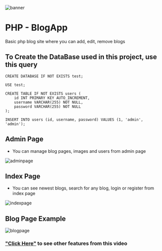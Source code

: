 ![banner](https://github.com/bevkk/php-blogapp/assets/67962407/1a9c9015-92bb-41e8-8f35-e03e36dd1a33)

# PHP - BlogApp
Basic php blog site where you can add, edit, remove blogs


## To Create the DataBase used in this project, use this query

```
CREATE DATABASE IF NOT EXISTS test;

USE test;

CREATE TABLE IF NOT EXISTS users (
    id INT PRIMARY KEY AUTO_INCREMENT,
    username VARCHAR(255) NOT NULL,
    password VARCHAR(255) NOT NULL
);

INSERT INTO users (id, username, password) VALUES (1, 'admin', 'admin');
```

## Admin Page
- You can manage blog pages, images and users from admin page

![adminpage](https://github.com/bevkk/php-blogapp/assets/67962407/39caa3d4-0e01-45b1-a6f9-df5fcfd2febc)


## Index Page
- You can see newest blogs, search for any blog, login or register from index page

![indexpage](https://github.com/bevkk/php-blogapp/assets/67962407/3e90038b-f38f-4905-97be-15455933c49d)

## Blog Page Example

![blogpage](https://github.com/bevkk/php-blogapp/assets/67962407/b94009dc-55d4-4aa2-8758-cc8f47f4f3b6)

### ["Click Here"](https://www.youtube.com/watch?v=QNXKO976kHA) to see other features from this video 
